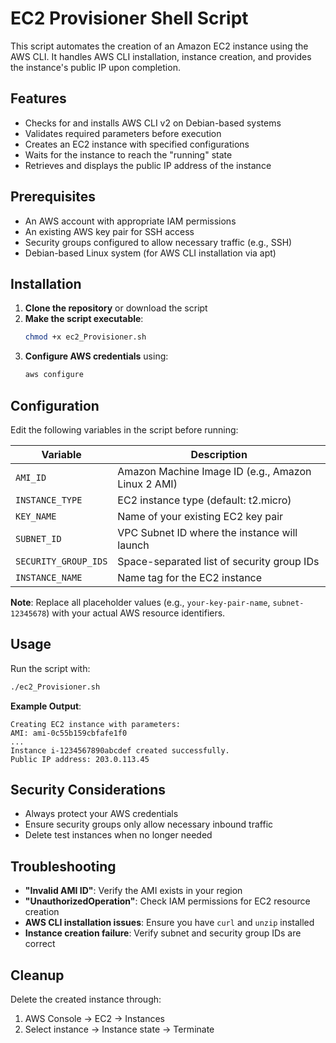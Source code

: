 # EC2 Provisioner Shell Script

This script automates the creation of an Amazon EC2 instance using the AWS CLI. It handles AWS CLI installation, instance creation, and provides the instance's public IP upon completion.

## Features

- Checks for and installs AWS CLI v2 on Debian-based systems
- Validates required parameters before execution
- Creates an EC2 instance with specified configurations
- Waits for the instance to reach the "running" state
- Retrieves and displays the public IP address of the instance

## Prerequisites

- An AWS account with appropriate IAM permissions
- An existing AWS key pair for SSH access
- Security groups configured to allow necessary traffic (e.g., SSH)
- Debian-based Linux system (for AWS CLI installation via apt)

## Installation

1. **Clone the repository** or download the script
2. **Make the script executable**:
   ```bash
   chmod +x ec2_Provisioner.sh
   ```
3. **Configure AWS credentials** using:
   ```bash
   aws configure
   ```

## Configuration

Edit the following variables in the script before running:

| Variable               | Description                                                                 |
|------------------------|-----------------------------------------------------------------------------|
| `AMI_ID`               | Amazon Machine Image ID (e.g., Amazon Linux 2 AMI)                         |
| `INSTANCE_TYPE`        | EC2 instance type (default: t2.micro)                                      |
| `KEY_NAME`             | Name of your existing EC2 key pair                                         |
| `SUBNET_ID`            | VPC Subnet ID where the instance will launch                               |
| `SECURITY_GROUP_IDS`   | Space-separated list of security group IDs                                 |
| `INSTANCE_NAME`        | Name tag for the EC2 instance                                              |

**Note**: Replace all placeholder values (e.g., `your-key-pair-name`, `subnet-12345678`) with your actual AWS resource identifiers.

## Usage

Run the script with:
```bash
./ec2_Provisioner.sh
```

**Example Output**:
```
Creating EC2 instance with parameters:
AMI: ami-0c55b159cbfafe1f0
...
Instance i-1234567890abcdef created successfully.
Public IP address: 203.0.113.45
```

## Security Considerations

- Always protect your AWS credentials
- Ensure security groups only allow necessary inbound traffic
- Delete test instances when no longer needed

## Troubleshooting

- **"Invalid AMI ID"**: Verify the AMI exists in your region
- **"UnauthorizedOperation"**: Check IAM permissions for EC2 resource creation
- **AWS CLI installation issues**: Ensure you have `curl` and `unzip` installed
- **Instance creation failure**: Verify subnet and security group IDs are correct

## Cleanup

Delete the created instance through:
1. AWS Console → EC2 → Instances
2. Select instance → Instance state → Terminate
